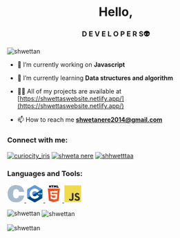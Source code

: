 <h1 align="center">Hello,</h1>
<h3 align="center">D E V E L O P E R S👽</h3>

<p align="left"> <img src="https://komarev.com/ghpvc/?username=shweta-git-hub&label=Profile%20views&color=0e75b6&style=flat" alt="shwettan" /> </p>

- 🔭 I’m currently working on **Javascript**

- 🌱 I’m currently learning **Data structures and algorithm**

- 👨‍💻 All of my projects are available at [https://shwettaswebsite.netlify.app/](https://shwettaswebsite.netlify.app/)

- 📫 How to reach me **shwetanere2014@gmail.com**

<h3 align="left">Connect with me:</h3>
<p align="left">
<a href="https://twitter.com/curiocity_iris" target="blank"><img align="center" src="https://cdn.jsdelivr.net/npm/simple-icons@3.0.1/icons/twitter.svg" alt="curiocity_iris" height="30" width="40" /></a>
<a href="https://linkedin.com/in/shweta-nere-633763191/" target="blank"><img align="center" src="https://cdn.jsdelivr.net/npm/simple-icons@3.0.1/icons/linkedin.svg" alt="shweta nere" height="30" width="40" /></a>
<!-- <a href="https://stackoverflow.com/users/shwetta" target="blank"><img align="center" src="https://cdn.jsdelivr.net/npm/simple-icons@3.0.1/icons/stackoverflow.svg" alt="shwetta" height="30" width="40" /></a> -->
<a href="https://instagram.com/shhwetttaa" target="blank"><img align="center" src="https://cdn.jsdelivr.net/npm/simple-icons@3.0.1/icons/instagram.svg" alt="shhwetttaa" height="30" width="40" /></a>
</p>

<h3 align="left">Languages and Tools:</h3>
<p align="left"> <a href="https://www.cprogramming.com/" target="_blank"> <img src="https://raw.githubusercontent.com/devicons/devicon/master/icons/c/c-original.svg" alt="c" width="40" height="40"/> </a> <a href="https://www.w3schools.com/cpp/" target="_blank"> <img src="https://raw.githubusercontent.com/devicons/devicon/master/icons/cplusplus/cplusplus-original.svg" alt="cplusplus" width="40" height="40"/> </a> <a href="https://www.w3.org/html/" target="_blank"> <img src="https://raw.githubusercontent.com/devicons/devicon/master/icons/html5/html5-original-wordmark.svg" alt="html5" width="40" height="40"/> </a> <a href="https://developer.mozilla.org/en-US/docs/Web/JavaScript" target="_blank"> <img src="https://raw.githubusercontent.com/devicons/devicon/master/icons/javascript/javascript-original.svg" alt="javascript" width="40" height="40"/> </a> </p>

<p><img align="left" src="https://github-readme-stats.vercel.app/api/top-langs?username=shwettan&show_icons=true&locale=en&layout=compact" alt="shwettan" /></p>

<p>&nbsp;<img align="center" src="https://github-readme-stats.vercel.app/api?username=shwettan&show_icons=true&locale=en" alt="shwettan" /></p>

<p><img align="center" src="https://github-readme-streak-stats.herokuapp.com/?user=shwettan&" alt="shwettan" /></p>

